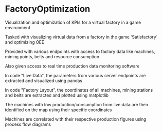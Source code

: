# FactoryOptimization
Visualization and optimization of KPIs for a virtual factory in a game environment

Tasked with visualizing virtual data from a factory in the game 'Satisfactory' and optimizing OEE

Provided with various endpoints with access to factory data like machines, mining points, belts and resource consumption

Also given access to real time production data monitoring software

In code "Live Data", the parameters from various server endpoints are extracted and visualized using pandas

In code "Factory Layout", the coordinates of all machines, mining stations and belts are extracted and plotted using matplotlib

The machines with low production/consumption from live data are then identified on the map using their specific coordinates

Machines are correlated with their respective production figures using process flow diagrams
